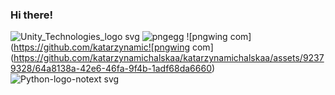### Hi there!

![Unity_Technologies_logo svg](https://github.com/katarzynamichalskaa/katarzynamichalskaa/assets/92379328/1ebed525-cf7d-4873-8327-e10131bcac1c)
![pngegg](https://github.com/katarzynamichalskaa/katarzynamichalskaa/assets/92379328/afd01043-742c-4ad5-a3a6-735a205a0b3f)
![pngwing com](https://github.com/katarzynamic![pngwing com](https://github.com/katarzynamichalskaa/katarzynamichalskaa/assets/92379328/64a8138a-42e6-46fa-9f4b-1adf68da6660)
![Python-logo-notext svg](https://github.com/katarzynamichalskaa/katarzynamichalskaa/assets/92379328/112cdb6c-11ac-4219-889f-d9efcf47c3bd)



<!--
**katarzynamichalskaa/katarzynamichalskaa** is a ✨ _special_ ✨ repository because its `README.md` (this file) appears on your GitHub profile.

Here are some ideas to get you started:

- 🔭 I’m currently working on ...
- 🌱 I’m currently learning ...
- 👯 I’m looking to collaborate on ...
- 🤔 I’m looking for help with ...
- 💬 Ask me about ...
- 📫 How to reach me: ...
- 😄 Pronouns: ...
- ⚡ Fun fact: ...
-->
